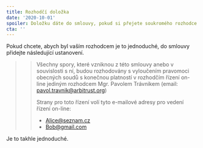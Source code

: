 ```yaml
---
title: Rozhodčí doložka
date: '2020-10-01'
spoiler: Doložku dáte do smlouvy, pokud si přejete soukromého rozhodce.
cta: ''
---
```


Pokud chcete, abych byl vaším rozhodcem je to jednoduché, do smlouvy přidejte následující ustanovení.

>> Všechny spory, které vzniknou z této smlouvy anebo v souvislosti s ní, budou rozhodovány s vyloučením pravomoci obecných soudů s konečnou platností v rozhodčím řízení on-line jediným rozhodcem Mgr. Pavolem Trávnikem (email: pavol.travnik@arbitrust.org)
>>
>> Strany pro toto řízení volí tyto e-mailové adresy pro vedení řízení on-line:
>>
>> - Alice@seznam.cz
>> - Bob@gmail.com

Je to takhle jednoduché.
